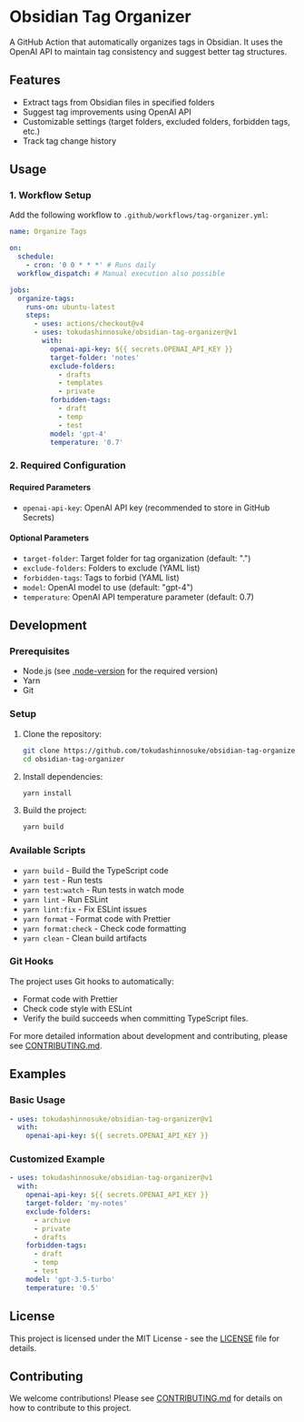 # Obsidian Tag Organizer

A GitHub Action that automatically organizes tags in Obsidian. It uses the OpenAI API to maintain tag consistency and suggest better tag structures.

## Features

- Extract tags from Obsidian files in specified folders
- Suggest tag improvements using OpenAI API
- Customizable settings (target folders, excluded folders, forbidden tags, etc.)
- Track tag change history

## Usage

### 1. Workflow Setup

Add the following workflow to `.github/workflows/tag-organizer.yml`:

```yaml
name: Organize Tags

on:
  schedule:
    - cron: '0 0 * * *' # Runs daily
  workflow_dispatch: # Manual execution also possible

jobs:
  organize-tags:
    runs-on: ubuntu-latest
    steps:
      - uses: actions/checkout@v4
      - uses: tokudashinnosuke/obsidian-tag-organizer@v1
        with:
          openai-api-key: ${{ secrets.OPENAI_API_KEY }}
          target-folder: 'notes'
          exclude-folders:
            - drafts
            - templates
            - private
          forbidden-tags:
            - draft
            - temp
            - test
          model: 'gpt-4'
          temperature: '0.7'
```

### 2. Required Configuration

#### Required Parameters

- `openai-api-key`: OpenAI API key (recommended to store in GitHub Secrets)

#### Optional Parameters

- `target-folder`: Target folder for tag organization (default: ".")
- `exclude-folders`: Folders to exclude (YAML list)
- `forbidden-tags`: Tags to forbid (YAML list)
- `model`: OpenAI model to use (default: "gpt-4")
- `temperature`: OpenAI API temperature parameter (default: 0.7)

## Development

### Prerequisites

- Node.js (see [.node-version](.node-version) for the required version)
- Yarn
- Git

### Setup

1. Clone the repository:

   ```bash
   git clone https://github.com/tokudashinnosuke/obsidian-tag-organizer.git
   cd obsidian-tag-organizer
   ```

2. Install dependencies:

   ```bash
   yarn install
   ```

3. Build the project:
   ```bash
   yarn build
   ```

### Available Scripts

- `yarn build` - Build the TypeScript code
- `yarn test` - Run tests
- `yarn test:watch` - Run tests in watch mode
- `yarn lint` - Run ESLint
- `yarn lint:fix` - Fix ESLint issues
- `yarn format` - Format code with Prettier
- `yarn format:check` - Check code formatting
- `yarn clean` - Clean build artifacts

### Git Hooks

The project uses Git hooks to automatically:

- Format code with Prettier
- Check code style with ESLint
- Verify the build succeeds
  when committing TypeScript files.

For more detailed information about development and contributing, please see [CONTRIBUTING.md](CONTRIBUTING.md).

## Examples

### Basic Usage

```yaml
- uses: tokudashinnosuke/obsidian-tag-organizer@v1
  with:
    openai-api-key: ${{ secrets.OPENAI_API_KEY }}
```

### Customized Example

```yaml
- uses: tokudashinnosuke/obsidian-tag-organizer@v1
  with:
    openai-api-key: ${{ secrets.OPENAI_API_KEY }}
    target-folder: 'my-notes'
    exclude-folders:
      - archive
      - private
      - drafts
    forbidden-tags:
      - draft
      - temp
      - test
    model: 'gpt-3.5-turbo'
    temperature: '0.5'
```

## License

This project is licensed under the MIT License - see the [LICENSE](LICENSE) file for details.

## Contributing

We welcome contributions! Please see [CONTRIBUTING.md](CONTRIBUTING.md) for details on how to contribute to this project.
